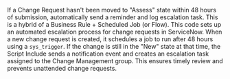 If a Change Request hasn't been moved to "Assess" state within 48 hours of submission,
automatically send a reminder and log escalation task.
This is a hybrid of a Business Rule + Scheduled Job (or Flow).
This code sets up an automated escalation process for change requests in ServiceNow. When a new change request is created, it schedules a job to run after 48 hours using a `sys_trigger`. 
If the change is still in the "New" state at that time, the Script Include sends a notification event and creates an escalation task assigned to the Change Management group. This ensures timely review and prevents unattended change requests.
